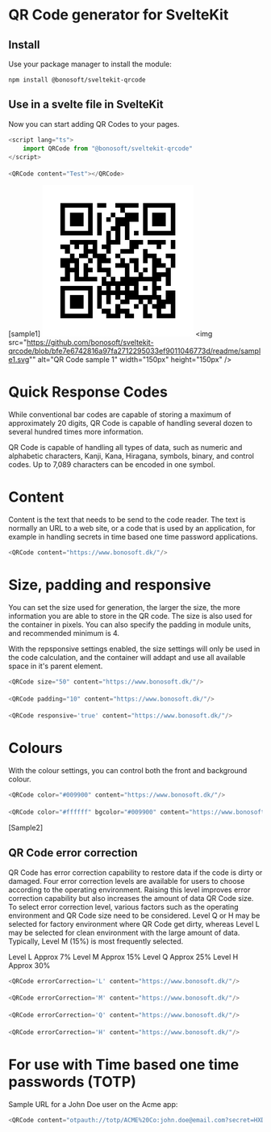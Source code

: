 # QR Code generator for SvelteKit

## Install
Use your package manager to install the module:
```shell
npm install @bonosoft/sveltekit-qrcode
```

## Use in a svelte file in SvelteKit
Now you can start adding QR Codes to your pages.
```ts
<script lang="ts">
	import QRCode from "@bonosoft/sveltekit-qrcode"
</script>

<QRCode content="Test"></QRCode>
```

[sample1]
![Alt text](https://github.com/bonosoft/sveltekit-qrcode/blob/bfe7e6742816a97fa2712295033ef9011046773d/readme/sample1.svg?sanitize=true)
<img src="https://github.com/bonosoft/sveltekit-qrcode/blob/bfe7e6742816a97fa2712295033ef9011046773d/readme/sample1.svg"" alt="QR Code sample 1" width="150px" height="150px" />

# Quick Response Codes
While conventional bar codes are capable of storing a maximum of approximately 20 digits, QR Code is capable of handling several dozen to several hundred times more information.

QR Code is capable of handling all types of data, such as numeric and alphabetic characters, Kanji, Kana, Hiragana, symbols, binary, and control codes. Up to 7,089 characters can be encoded in one symbol.

# Content
Content is the text that needs to be send to the code reader. The text is normally an URL to a web site, or a code that is used by an application, for example in handling secrets in time based one time password applications.

```ts
<QRCode content="https://www.bonosoft.dk/"/>
```

# Size, padding and responsive
You can set the size used for generation, the larger the size, the more information you are able to store in the QR code. The size is also used for the container in pixels. You can also specify the padding in module units, and recommended minimum is 4.

With the repsponsive settings enabled, the size settings will only be used in the code calculation, and the container will addapt and use all available space in it's parent element.

```ts
<QRCode size="50" content="https://www.bonosoft.dk/"/>

<QRCode padding="10" content="https://www.bonosoft.dk/"/>

<QRCode responsive='true' content="https://www.bonosoft.dk/"/>
```

# Colours
With the colour settings, you can control both the front and background colour.

```ts
<QRCode color="#009900" content="https://www.bonosoft.dk/"/>

<QRCode color="#ffffff" bgcolor="#009900" content="https://www.bonosoft.dk/"/>
```

[Sample2]
## QR Code error correction
QR Code has error correction capability to restore data if the code is dirty or damaged. Four error correction levels are available for users to choose according to the operating environment. Raising this level improves error correction capability but also increases the amount of data QR Code size.
To select error correction level, various factors such as the operating environment and QR Code size need to be considered. Level Q or H may be selected for factory environment where QR Code get dirty, whereas Level L may be selected for clean environment with the large amount of data. Typically, Level M (15%) is most frequently selected.

Level L  Approx 7%
Level M  Approx 15%
Level Q  Approx 25%
Level H  Approx 30%

```ts
<QRCode errorCorrection='L' content="https://www.bonosoft.dk/"/>

<QRCode errorCorrection='M' content="https://www.bonosoft.dk/"/>

<QRCode errorCorrection='Q' content="https://www.bonosoft.dk/"/>

<QRCode errorCorrection='H' content="https://www.bonosoft.dk/"/>
```

# For use with Time based one time passwords (TOTP)
Sample URL for a John Doe user on the Acme app:
```ts
<QRCode content="otpauth://totp/ACME%20Co:john.doe@email.com?secret=HXDMVJECJJWSRB3HWIZR4IFUGFTMXBOZ&issuer=ACME%20Co&algorithm=SHA1&digits=6&period=30"/>
```

